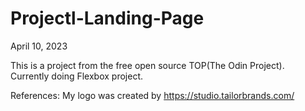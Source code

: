 # Projectl-Landing-Page
April 10, 2023

This is a project from the free open source TOP(The Odin Project). Currently
doing Flexbox project.

References: 
My logo was created by https://studio.tailorbrands.com/